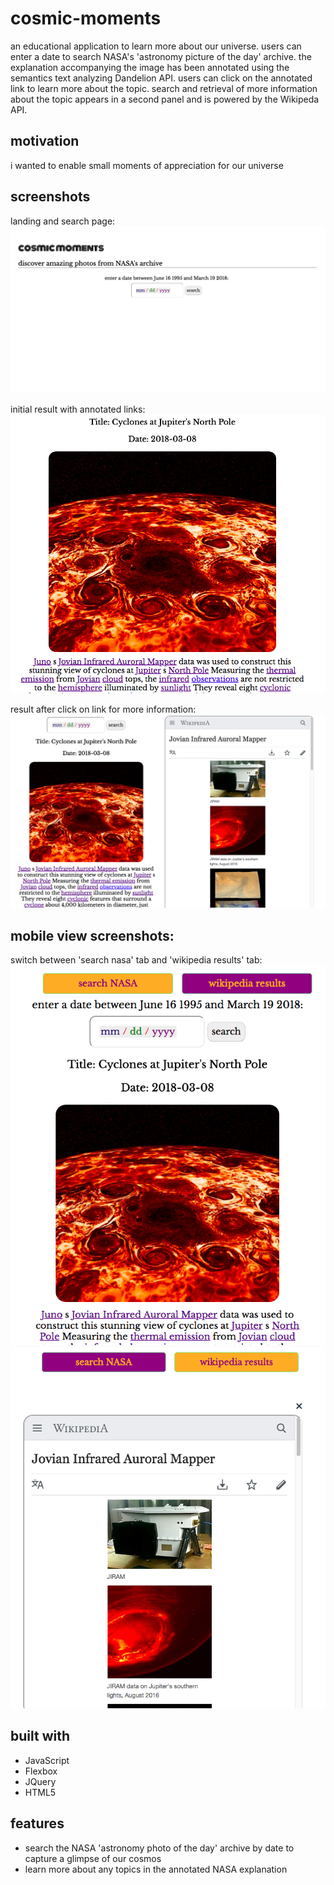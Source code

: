# cosmic-moments
an educational application to learn more about our universe. users can enter a date to search NASA's 'astronomy picture of the day' archive. the explanation accompanying the image has been annotated using the semantics text analyzing Dandelion API. users can click on the annotated link to learn more about the topic. search and retrieval of more information about the topic appears in a second panel and is powered by the Wikipeda API. 

## motivation
i wanted to enable small moments of appreciation for our universe

## screenshots
landing and search page:
![landing page](images/cosmic-moments_1.png)

initial result with annotated links:
![search](images/cosmic-moments_2.png)

result after click on link for more information:
![annotated text search](images/cosmic-moments_3.png)

## mobile view screenshots:
switch between 'search nasa' tab and 'wikipedia results' tab:
![search nasa](images/mobile_view-1.png)
![wikipedia results](images/mobile_view-2.png)

## built with
* JavaScript
* Flexbox
* JQuery
* HTML5

## features
* search the NASA 'astronomy photo of the day' archive by date to capture a glimpse of our cosmos
* learn more about any topics in the annotated NASA explanation 
